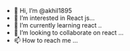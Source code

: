 - 👋 Hi, I’m @akhil1895
- 👀 I’m interested in React js...
- 🌱 I’m currently learning react ..
- 💞️ I’m looking to collaborate on react ...
- 📫 How to reach me ...

<!---
akhil1895/akhil1895 is a ✨ special ✨ repository because its `README.md` (this file) appears on your GitHub profile.
You can click the Preview link to take a look at your changes.
--->
